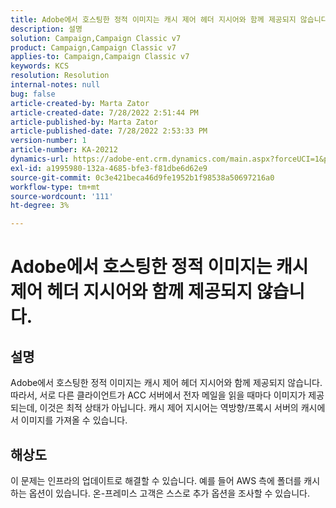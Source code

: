 ```yaml
---
title: Adobe에서 호스팅한 정적 이미지는 캐시 제어 헤더 지시어와 함께 제공되지 않습니다.
description: 설명
solution: Campaign,Campaign Classic v7
product: Campaign,Campaign Classic v7
applies-to: Campaign,Campaign Classic v7
keywords: KCS
resolution: Resolution
internal-notes: null
bug: false
article-created-by: Marta Zator
article-created-date: 7/28/2022 2:51:44 PM
article-published-by: Marta Zator
article-published-date: 7/28/2022 2:53:33 PM
version-number: 1
article-number: KA-20212
dynamics-url: https://adobe-ent.crm.dynamics.com/main.aspx?forceUCI=1&pagetype=entityrecord&etn=knowledgearticle&id=b37214c9-840e-ed11-82e5-000d3a369e6d
exl-id: a1995980-132a-4685-bfe3-f81dbe6d62e9
source-git-commit: 0c3e421beca46d9fe1952b1f98538a50697216a0
workflow-type: tm+mt
source-wordcount: '111'
ht-degree: 3%

---
```


# Adobe에서 호스팅한 정적 이미지는 캐시 제어 헤더 지시어와 함께 제공되지 않습니다.

## 설명

Adobe에서 호스팅한 정적 이미지는 캐시 제어 헤더 지시어와 함께 제공되지 않습니다. 따라서, 서로 다른 클라이언트가 ACC 서버에서 전자 메일을 읽을 때마다 이미지가 제공되는데, 이것은 최적 상태가 아닙니다. 캐시 제어 지시어는 역방향/프록시 서버의 캐시에서 이미지를 가져올 수 있습니다.

## 해상도


이 문제는 인프라의 업데이트로 해결할 수 있습니다. 예를 들어 AWS 측에 폴더를 캐시하는 옵션이 있습니다. 온-프레미스 고객은 스스로 추가 옵션을 조사할 수 있습니다.
